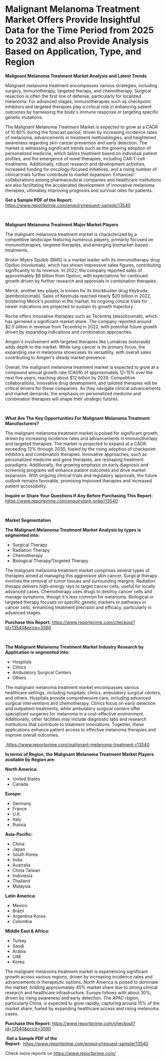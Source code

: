 <p><h1>Malignant Melanoma Treatment Market Offers Provide Insightful Data for the Time Period from 2025 to 2032 and also Provide Analysis Based on Application, Type, and Region</h1></p><p><strong>Malignant Melanoma Treatment Market Analysis and Latest Trends</strong></p>
<p><p>Malignant melanoma treatment encompasses various strategies, including surgery, immunotherapy, targeted therapy, and chemotherapy. Surgical resection is often the first line of defense, particularly for localized melanoma. For advanced stages, immunotherapies such as checkpoint inhibitors and targeted therapies play a critical role in enhancing patient outcomes by harnessing the body's immune response or targeting specific genetic mutations. </p><p>The Malignant Melanoma Treatment Market is expected to grow at a CAGR of 10.80% during the forecast period, driven by increasing incidence rates of melanoma, advancements in treatment methodologies, and heightened awareness regarding skin cancer prevention and early detection. The market is witnessing significant trends such as the growing adoption of personalized medicine, which tailors treatment based on individual patient profiles, and the emergence of novel therapies, including CAR T-cell treatments. Additionally, robust research and development activities, increased funding for oncology-focused initiatives, and a rising number of clinical trials further contribute to market expansion. Enhanced collaborations among pharmaceutical companies and healthcare institutions are also facilitating the accelerated development of innovative melanoma therapies, ultimately improving prognosis and survival rates for patients.</p></p>
<p><strong>Get a Sample PDF of the Report:&nbsp;</strong> <a href="https://www.reportprime.com/enquiry/request-sample/13540?utm_campaign=2771&utm_medium=2&utm_source=Github&utm_content=ia&utm_term=20032025&utm_id=malignant-melanoma-treatment">https://www.reportprime.com/enquiry/request-sample/13540</a></p>
<p>&nbsp;</p>
<p><strong>Malignant Melanoma Treatment Major Market Players</strong></p>
<p><p>The malignant melanoma treatment market is characterized by a competitive landscape featuring numerous players, primarily focused on immunotherapies, targeted therapies, and emerging biomarker-based treatments.</p><p>Bristol-Myers Squibb (BMS) is a market leader with its immunotherapy drug Opdivo (nivolumab), which has shown impressive sales figures, contributing significantly to its revenue. In 2022, the company reported sales of approximately $6 billion from Opdivo, with expectations for continued growth driven by further research and approvals in combination therapies.</p><p>Merck, another key player, is known for its blockbuster drug Keytruda (pembrolizumab). Sales of Keytruda reached nearly $20 billion in 2022, bolstering Merck's position in the market. Its ongoing clinical trials for newer indications are projected to sustain its growth trajectory.</p><p>Roche offers innovative therapies such as Tecentriq (atezolizumab), which has garnered a significant market share. The company reported around $2.5 billion in revenue from Tecentriq in 2022, with potential future growth driven by expanding indications and combination approaches.</p><p>Amgen's involvement with targeted therapies like Lumakras (sotorasib) adds depth to the market. While lung cancer is its primary focus, the expanding use in melanoma showcases its versatility, with overall sales contributing to Amgen's steady market presence.</p><p>Overall, the malignant melanoma treatment market is expected to grow at a compound annual growth rate (CAGR) of approximately 12-15% over the next five years, reaching about $12 billion by 2028. Competitive collaborations, innovative drug development, and tailored therapies will be critical drivers for these companies. As they navigate clinical advancements and market demands, the emphasis on personalized medicine and combination therapies will shape their strategic futures.</p></p>
<p>&nbsp;</p>
<p><strong>What Are The Key Opportunities For Malignant Melanoma Treatment Manufacturers?</strong></p>
<p><p>The malignant melanoma treatment market is poised for significant growth, driven by increasing incidence rates and advancements in immunotherapy and targeted therapies. The market is projected to expand at a CAGR exceeding 12% through 2030, fueled by the rising adoption of checkpoint inhibitors and combination therapies. Innovative approaches, such as personalized medicine and gene therapies, are reshaping treatment paradigms. Additionally, the growing emphasis on early diagnosis and screening programs will enhance patient outcomes and drive market expansion. With ongoing clinical trials and regulatory approvals, the future outlook remains favorable, promising improved therapies and increased patient accessibility.</p></p>
<p><strong>Inquire or Share Your Questions If Any Before Purchasing This Report:</strong> <a href="https://www.reportprime.com/enquiry/pre-order/13540?utm_campaign=2771&utm_medium=2&utm_source=Github&utm_content=ia&utm_term=20032025&utm_id=malignant-melanoma-treatment">https://www.reportprime.com/enquiry/pre-order/13540</a></p>
<p>&nbsp;</p>
<p><strong>Market Segmentation</strong></p>
<p><strong>The Malignant Melanoma Treatment Market Analysis by types is segmented into:</strong></p>
<p><ul><li>Surgical Therapy</li><li>Radiation Therapy</li><li>Chemotherapy</li><li>Biological Therapy/Targeted Therapy</li></ul></p>
<p><p>The malignant melanoma treatment market comprises several types of therapies aimed at managing this aggressive skin cancer. Surgical therapy involves the removal of tumor tissues and surrounding margins. Radiation therapy delivers high-energy rays to target cancer cells, useful for locally advanced cases. Chemotherapy uses drugs to destroy cancer cells and manage symptoms, though it's less common for melanoma. Biological or targeted therapy focuses on specific genetic markers or pathways in cancer cells, enhancing treatment precision and efficacy, particularly in advanced stages.</p></p>
<p><strong>Purchase this Report:&nbsp;</strong><a href="https://www.reportprime.com/checkout?id=13540&price=3590&utm_campaign=2771&utm_medium=2&utm_source=Github&utm_content=ia&utm_term=20032025&utm_id=malignant-melanoma-treatment">https://www.reportprime.com/checkout?id=13540&price=3590</a></p>
<p>&nbsp;</p>
<p><strong>The Malignant Melanoma Treatment Market Industry Research by Application is segmented into:</strong></p>
<p><ul><li>Hospitals</li><li>Clinics</li><li>Ambulatory Surgical Centers</li><li>Others</li></ul></p>
<p><p>The malignant melanoma treatment market encompasses various healthcare settings, including hospitals, clinics, ambulatory surgical centers, and others. Hospitals provide comprehensive care, including advanced surgical interventions and chemotherapy. Clinics focus on early detection and outpatient treatments, while ambulatory surgical centers offer specialized surgeries for melanoma in a cost-effective environment. Additionally, other facilities may include diagnostic labs and research institutions that contribute to treatment innovations. Together, these applications enhance patient access to effective melanoma therapies and improve overall outcomes.</p></p>
<p><a href="https://www.reportprime.com/malignant-melanoma-treatment-r13540?utm_campaign=2771&utm_medium=2&utm_source=Github&utm_content=ia&utm_term=20032025&utm_id=malignant-melanoma-treatment">&nbsp;https://www.reportprime.com/malignant-melanoma-treatment-r13540</a></p>
<p><strong>In terms of Region, the Malignant Melanoma Treatment Market Players available by Region are:</strong></p>
<p>
    <p> <strong> North America: </strong>
        <ul>
            <li>United States</li>
            <li>Canada</li>
        </ul>
        </p> 
    <p> <strong> Europe: </strong>
        <ul>
            <li>Germany</li>
            <li>France</li>
            <li>U.K.</li>
            <li>Italy</li>
            <li>Russia</li>
        </ul>
        </p> 
    <p> <strong> Asia-Pacific: </strong>
        <ul>
            <li>China</li>
            <li>Japan</li>
            <li>South Korea</li>
            <li>India</li>
            <li>Australia</li>
            <li>China Taiwan</li>
            <li>Indonesia</li>
            <li>Thailand</li>
            <li>Malaysia</li>
        </ul>
        </p> 
    <p> <strong> Latin America: </strong>
        <ul>
            <li>Mexico</li>
            <li>Brazil</li>
            <li>Argentina Korea</li>
            <li>Colombia</li>
        </ul>
        </p> 
    <p> <strong> Middle East & Africa: </strong>
        <ul>
            <li>Turkey</li>
            <li>Saudi</li>
            <li>Arabia</li>
            <li>UAE</li>
            <li>Korea</li>
        </ul>
    </p>
    </p>
<p><p>The malignant melanoma treatment market is experiencing significant growth across various regions, driven by increasing incidence rates and advancements in therapeutic options. North America is poised to dominate the market, holding approximately 45% market share due to strong clinical research and healthcare infrastructure. Europe follows with about 30%, driven by rising awareness and early detection. The APAC region, particularly China, is expected to grow rapidly, capturing around 15% of the market share, fueled by expanding healthcare access and rising melanoma cases.</p></p>
<p><strong>Purchase this Report: </strong><a href="https://www.reportprime.com/checkout?id=13540&price=3590&utm_campaign=2771&utm_medium=2&utm_source=Github&utm_content=ia&utm_term=20032025&utm_id=malignant-melanoma-treatment">https://www.reportprime.com/checkout?id=13540&price=3590</a></p>
<p>&nbsp;<strong>Get a Sample PDF of the Report:&nbsp;&nbsp;</strong><a href="https://www.reportprime.com/enquiry/request-sample/13540?utm_campaign=2771&utm_medium=2&utm_source=Github&utm_content=ia&utm_term=20032025&utm_id=malignant-melanoma-treatment">https://www.reportprime.com/enquiry/request-sample/13540</a></p>
<p><strong></strong></p>
<p>Check more reports on <a href="https://www.reportprime.com/?utm_campaign=2771&utm_medium=2&utm_source=Github&utm_content=ia&utm_term=20032025&utm_id=malignant-melanoma-treatment">https://www.reportprime.com/</a></p>